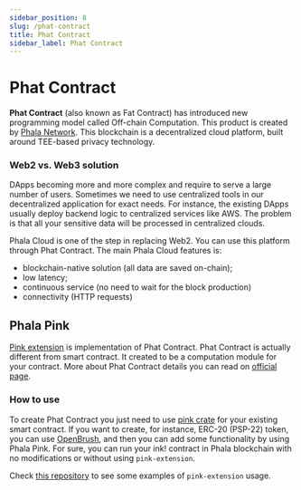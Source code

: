 ```yaml
---
sidebar_position: 8
slug: /phat-contract
title: Phat Contract
sidebar_label: Phat Contract
---
```


# Phat Contract

**Phat Contract** (also known as Fat Contract) has introduced new programming model called Off-chain Computation. This product is created by [Phala Network](https://www.phala.network/en/).
This blockchain is a decentralized cloud platform, built around TEE-based privacy technology.

### Web2 vs. Web3 solution

DApps becoming more and more complex and require to serve a large number of users.
Sometimes we need to use centralized tools in our decentralized application for exact needs. 
For instance, the existing DApps usually deploy backend logic to centralized services like AWS.
The problem is that all your sensitive data will be processed in centralized clouds.

Phala Cloud is one of the step in replacing Web2. You can use this platform through Phat Contract.
The main Phala Cloud features is:
- blockchain-native solution (all data are saved on-chain);
- low latency;
- continuous service (no need to wait for the block production)
- connectivity (HTTP requests)

## Phala Pink
[Pink extension](https://github.com/Phala-Network/phala-blockchain/tree/master/crates/pink) is implementation of Phat Contract.
Phat Contract is actually different from smart contract. It created to be a computation module for your contract.
More about Phat Contract details you can read on [official page](https://wiki.phala.network/en-us/build/general/intro/).

### How to use
To create Phat Contract you just need to use [pink crate](https://crates.io/crates/pink-extension) for your existing smart contract.
If you want to create, for instance, ERC-20 (PSP-22) token, you can use [OpenBrush](/OpenBrush/smart-contracts/psp22), and then you can add some
functionality by using Phala Pink. For sure, you can run your ink! contract in Phala blockchain with no modifications
or without using `pink-extension`.

Check [this repository](https://github.com/Phala-Network/phat-contract-examples) to see some examples of `pink-extension` usage.
